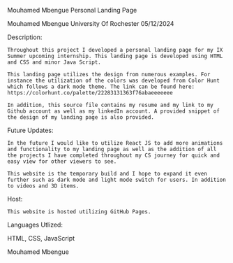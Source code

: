 
Mouhamed Mbengue Personal Landing Page

Mouhamed Mbengue
University Of Rochester
05/12/2024

Description:

	Throughout this project I developed a personal landing page for my IX Summer upcoming internship. This landing page is developed using HTML and CSS and minor Java Script. 

	This landing page utilizes the design from numerous examples. For instance the utilization of the colors was developed from Color Hunt which follows a dark mode theme. The link can be found here: https://colorhunt.co/palette/22283131363f76abaeeeeeee 

	In addition, this source file contains my resume and my link to my Github account as well as my linkedIn account. A provided snippet of the design of my landing page is also provided. 

Future Updates:

	In the future I would like to utilize React JS to add more animations and functionality to my landing page as well as the addition of all the projects I have completed throughout my CS journey for quick and easy view for other viewers to see. 

	This website is the temporary build and I hope to expand it even further such as dark mode and light mode switch for users. In addition to videos and 3D items. 

Host:

	This website is hosted utilizing GitHub Pages. 

Languages Utlized:

  HTML, CSS, JavaScript


Mouhamed Mbengue 
